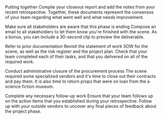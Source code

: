 Putting together
Compile your closeout report and add the notes from your recent retrospective. Together, these documents represent the consensus of your team regarding what went well and what needs improvement.

Make sure all stakeholders are aware that this phase is ending
Compose an email to all stakeholders to let them know you're finished with the scene. As a bonus, you can include a 30-second clip to preview the deliverable.

Refer to prior documentation
Revisit the statement of work SOW for the scene, as well as the risk register and the project plan. Check that your team completed each of their tasks, and that you delivered on all of the required work.

Conduct administrative closure of the procurement process
The scene required some specialized vendors and it's time to close out their contracts and pay them. It is also time to return props that were on loan from the a science fiction museum.

Complete any necessary follow-up work
Ensure that your team follows up on the action items that you established during your retrospective. Follow up with your outside vendors to uncover any final pieces of feedback about the project phase.